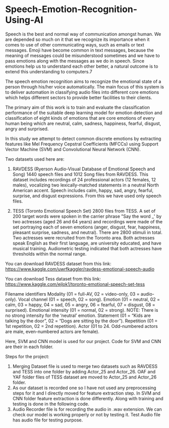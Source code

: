 # Speech-Emotion-Recognition-Using-AI

Speech is the best and normal way of communication amongst human. We are depended so much on it that we recognize its importance when it comes to use of other communicating ways, such as emails or text messages. Emoji have become common in text messages, because the meaning of messages could be misunderstood sometimes and we have to pass emotions along with the messages as we do in speech. Since emotions help us to understand each other better, a natural outcome is to extend this understanding to computers.7

The speech emotion recognition aims to recognize the emotional state of a person through his/her voice automatically. The main focus of this system is to deliver automation in classifying audio files into different core emotions which helps different sectors to provide better facilities to their clients.

The primary aim of this work is to train and evaluate the classification performance of the suitable deep learning model for emotion detection and classification of eight kinds of emotions that are core emotions of every human being which are neutral, calm, sadness, happiness, fearful, disgust, angry and surprised. 

In this study we attempt to detect common discrete emotions by extracting features like Mel Frequency Cepstral Coefficients (MFCCs) using Support Vector Machine (SVM) and Convolutional Neural Network (CNN).

Two datasets used here are:

1. RAVDESS (Ryerson Audio-Visual Database of Emotional Speech and Song)
1440 speech files and 1012 Song files from RAVDESS. This dataset includes recordings of 24 professional actors (12 females, 12 males), vocalizing two lexically-matched statements in a neutral North American accent. Speech includes calm, happy, sad, angry, fearful, surprise, and disgust expressions. From this we have used only speech files.

2. TESS (Toronto Emotional Speech Set)
2800 files from TESS. A set of 200 target words were spoken in the carrier phrase "Say the word _' by two actresses (aged 26 and 64 years) and recordings were made of the set portraying each of seven emotions (anger, disgust, fear, happiness, pleasant surprise, sadness, and neutral). There are 2800 stimuli in total. Two actresses were recruited from the Toronto area. Both actresses speak English as their first language, are university educated, and have musical training. Audiometric testing indicated that both actresses have thresholds within the normal range.

You can download RAVDESS dataset from this link:
https://www.kaggle.com/uwrfkaggler/ravdess-emotional-speech-audio

You can download Tess dataset from this link:
https://www.kaggle.com/ejlok1/toronto-emotional-speech-set-tess

Filename identifiers
Modality (01 = full-AV, 02 = video-only, 03 = audio-only).
Vocal channel (01 = speech, 02 = song).
Emotion (01 = neutral, 02 = calm, 03 = happy, 04 = sad, 05 = angry, 06 = fearful, 07
= disgust, 08 = surprised).
Emotional intensity (01 = normal, 02 = strong). NOTE: There is no strong intensity
for the ‘neutral’ emotion.
Statement (01 = “Kids are talking by the door”, 02 = “Dogs are sitting by the door”).
Repetition (01 = 1st repetition, 02 = 2nd repetition).
Actor (01 to 24. Odd-numbered actors are male, even-numbered actors are female).

Here, SVM and CNN model is used for our project. Code for SVM and CNN are their in each folder. 

Steps for the project: 

1. Merging Dataset file is used to merge two datasets such as RAVDESS and TESS into one folder by adding Actor_25 and Actor_26. OAF and YAF folder files of TESS dataset are moved to Actor_25 and Actor_26 folder.
2. As our dataset is recorded one so I have not used any preprocessing steps for it and I directly moved for feature extraction step. In SVM and CNN folder feature extraction is done differently. Along with training and testing is done in the following code.
3. Audio Recorder file is for recording the audio in .wav extension. We can check our model is working properly or not by testing it. Test Audio file has audio file for testing purpose.  

